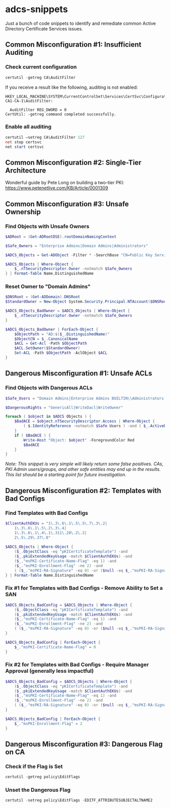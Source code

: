 # adcs-snippets
Just a bunch of code snippets to identify and remediate common Active Directory Certificate Services issues.

## Common Misconfiguration #1: Insufficient Auditing
### Check current configuration
```powershell
certutil -getreg CA\AuditFilter
````

If you receive a result like the following, auditing is not enabled:
```batch
HKEY_LOCAL_MACHINE\SYSTEM\CurrentControlSet\Services\CertSvc\Configuration\horse-CA1-CA-1\AuditFilter:

  AuditFilter REG_DWORD = 0
CertUtil: -getreg command completed successfully.
```

### Enable all auditing
```powershell
certutil –setreg CA\AuditFilter 127
net stop certsvc
net start certsvc
```

## Common Misconfiguration #2: Single-Tier Architecture
Wonderful guide by Pete Long on building a two-tier PKI: https://www.petenetlive.com/KB/Article/0001309

## Common Misconfiguration #3: Unsafe Ownership
### Find Objects with Unsafe Owners
```powershell
$ADRoot = (Get-ADRootDSE).rootDomainNamingContext

$Safe_Owners = "Enterprise Admins|Domain Admins|Administrators"

$ADCS_Objects = Get-ADObject -Filter * -SearchBase "CN=Public Key Services,CN=Services,CN=Configuration,$ADRoot" -SearchScope 2 -Properties *

$ADCS_Objects | Where-Object {
    $_.nTSecurityDescriptor.Owner -notmatch $Safe_Owners
} | Format-Table Name,DistinguishedName
```

### Reset Owner to "Domain Admins"
```powershell
$DNSRoot = (Get-ADDomain).DNSRoot
$StandardOwner = New-Object System.Security.Principal.NTAccount($DNSRoot, "Domain Admins")

$ADCS_Objects_BadOwner = $ADCS_Objects | Where-Object {
    $_.nTSecurityDescriptor.Owner -notmatch $Safe_Owners
}

$ADCS_Objects_BadOwner | ForEach-Object {
    $ObjectPath = "AD:$($_.DistinguishedName)"
    $ObjectCN = $_.CanonicalName
    $ACL = Get-Acl -Path $ObjectPath
    $ACL.SetOwner($StandardOwner)
    Set-ACL -Path $ObjectPath -AclObject $ACL
}
```

## Dangerous Misconfiguration #1: Unsafe ACLs
### Find Objects with Dangerous ACLs
```powershell
$Safe_Users = "Domain Admins|Enterprise Admins BUILTIN\\Administrators NT AUTHORITY\\SYSTEM|$env:userdomain\\Cert Publishers|$env:userdomain\\Administrator"

$DangerousRights = "GenericAll|WriteDacl|WriteOwner"

foreach ( $object in $ADCS Objects ) {
    $BadACE = $object.nTSecurityDescriptor.Access | Where-Object {
        ( $.IdentityReference -notmatch $Safe Users ) -and ( $_.ActiveDirectoryRights -match $DangerousRights )
    }
    if ( $BadACE ) {
        Write-Host "Object: $object" -ForegroundColor Red
        $BadACE
    }
}
```
*Note: This snippet is very simple will likely return some false positives. CAs, PKI Admin users/groups, and other safe entities may end up in the results. This list should be a starting point for future investigation.*

## Dangerous Misconfiguration #2: Templates with Bad Configs
### Find Templates with Bad Configs
```powershell
$ClientAuthEKUs = "1\.3\.6\.1\.5\.5\.7\.3\.2|
    1\.3\.6\.1\.5\.2\.3\.4|
    1\.3\.6\.1\.4\.1\.311\.20\.2\.2|
    2\.5\.29\.37\.0"
    
$ADCS_Objects | Where-Object {
    ($_.ObjectClass -eq "pKICertificateTemplate") -and
    ($_.pkiExtendedKeyUsage -match $ClientAuthEKUs) -and
    ($_."msPKI-Certificate-Name-Flag" -eq 1) -and
    ($_."msPKI-Enrollment-Flag" -ne 2) -and
    ( ($_."msPKI-RA-Signature" -eq 0) -or ($null -eq $_."msPKI-RA-Signature") )
} | Format-Table Name,DistinguishedName
```

### Fix #1 for Templates with Bad Configs - Remove Ability to Set a SAN
```powershell
$ADCS_Objects_BadConfig = $ADCS_Objects | Where-Object {
    ($_.ObjectClass -eq "pKICertificateTemplate") -and
    ($_.pkiExtendedKeyUsage -match $ClientAuthEKUs) -and
    ($_."msPKI-Certificate-Name-Flag" -eq 1) -and
    ($_."msPKI-Enrollment-Flag" -ne 2) -and
    ( ($_."msPKI-RA-Signature" -eq 0) -or ($null -eq $_."msPKI-RA-Signature") )
}

$ADCS_Objects_BadConfig | ForEach-Object {
    $_."msPKI-Certificate-Name-Flag" = 0
}
```

### Fix #2 for Templates with Bad Configs - Require Manager Approval (generally less impactful)
```powershell
$ADCS_Objects_BadConfig = $ADCS_Objects | Where-Object {
    ($_.ObjectClass -eq "pKICertificateTemplate") -and
    ($_.pkiExtendedKeyUsage -match $ClientAuthEKUs) -and
    ($_."msPKI-Certificate-Name-Flag" -eq 1) -and
    ($_."msPKI-Enrollment-Flag" -ne 2) -and
    ( ($_."msPKI-RA-Signature" -eq 0) -or ($null -eq $_."msPKI-RA-Signature") )
}

$ADCS_Objects_BadConfig | ForEach-Object {
    $_."msPKI-Enrollment-Flag" = 2
}
```

## Dangerous Misconfiguration #3: Dangerous Flag on CA
### Check if the Flag is Set
```powershell
certutil -getreg policy\EditFlags
```

### Unset the Dangerous Flag
```powershell
certutil -setreg policy\EditFlags -EDITF_ATTRIBUTESUBJECTALTNAME2
```
